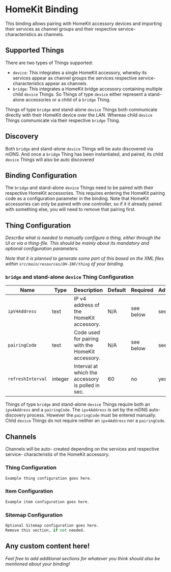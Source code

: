 # HomeKit Binding

This binding allows pairing with HomeKit accessory devices and importing their services as channel groups and their respective service- characteristics as channels.

## Supported Things

There are two types of Things supported:

- `device`: This integrates a single HomeKit accessory, whereby its services appear as channel groups the services respective service- characteristics appear as channels.
- `bridge`: This integrates a HomeKit bridge accessory containing multiple child `device` Things.
So Things of type `device` either represent a stand-alone accessories or a child of a `bridge` Thing.

Things of type `bridge` and stand-alone `device` Things both communicate directly with their HomeKit device over the LAN.
Whereas child `device` Things communicate via their respective `bridge` Thing.

## Discovery

Both `bridge` and stand-alone `device` Things will be auto discovered via mDNS.
And once a `bridge` Thing has been instantiated, and paired, its child `device` Things will also be auto discovered

## Binding Configuration

The `bridge` and stand-alone `device` Things need to be paired with their respective HomeKit accessories.
This requires entering the HomeKit pairing code as a configuration parameter in the binding.
Note that HomeKit accessories can only be paired with one controller, so if it it already paired with something else, you will need to remove that pairing first.

## Thing Configuration

_Describe what is needed to manually configure a thing, either through the UI or via a thing-file._
_This should be mainly about its mandatory and optional configuration parameters._

_Note that it is planned to generate some part of this based on the XML files within ```src/main/resources/OH-INF/thing``` of your binding._

### `bridge` and stand-alone `device` Thing Configuration

| Name              | Type    | Description                                       | Default | Required  | Advanced  |
|-------------------|---------|---------------------------------------------------|---------|-----------|-----------|
| `ipV4Address`     | text    | IP v4 address of the HomeKit accessory.           | N/A     | see below | see below |
| `pairingCode`     | text    | Code used for pairing with the HomeKit accessory. | N/A     | see below | see below |
| `refreshInterval` | integer | Interval at which the accessory is polled in sec. | 60      | no        | yes       |

Things of type `bridge` and stand-alone `device` Things require both an `ipv4Address` and a `pairingCode`.
The `ipv4Address` is set by the mDNS auto- discovery process.
However the `pairingCode` must be entered manually.
Child `device` Things do not require neither an `ipv4Address` nor a `pairingCode`.

## Channels

Channels will be auto- created depending on the services and respective service- characteristis of the HomeKit accessory.

### Thing Configuration

```java
Example thing configuration goes here.
```

### Item Configuration

```java
Example item configuration goes here.
```

### Sitemap Configuration

```perl
Optional Sitemap configuration goes here.
Remove this section, if not needed.
```

## Any custom content here!

_Feel free to add additional sections for whatever you think should also be mentioned about your binding!_
